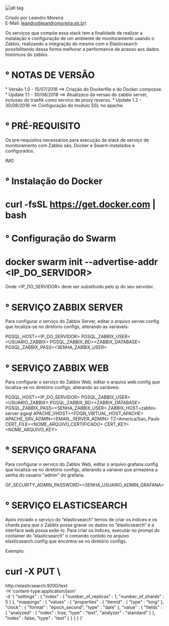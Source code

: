 ![alt tag](https://www.elastic.co/assets/blt244a845f141977c3/elastic-logo.svg)

Criado por Leandro Moreira\
E-Mail: leandro@leandromoreira.eti.br\

Os serviços que compõe essa stack tem a finalidade de realizar a instalação e configuração de um ambiente de monitoramento usando o Zabbix, realizando a integração do mesmo com o Elasticsearch possibilitando dessa forma melhorar a performance de acesso aos dados históricos do zabbix.

# ° NOTAS DE VERSÃO

°  Versão 1.0 - 15/07/2018 ==> Criação do Dockerfile e do Docker composse.
°  Update 1.1 - 30/08/2018 ==> Atualizaco da versao do zabbix server, inclusao do traefik como servico de proxy reverso. 
°  Update 1.2 - 30/08/2018 ==> Configuração do modulo SSL no apache. 

# ° PRÉ-REQUISITO

Os pre-requisitos necessários para execução da stack de serviço de monitoramento com Zabbix são, Docker e Swarm instalados e configurados.

IMG

# ° Instalação do Docker
   # curl -fsSL https://get.docker.com | bash

# ° Configuração do Swarm
   # docker swarm init --advertise-addr  <IP_DO_SERVIDOR>

   Onde <IP_DO_SERVIDOR> deve ser substituído pelo ip do seu servidor.


# ° SERVIÇO ZABBIX SERVER
Para configurar o serviço do Zabbix Server, editar o arquivo server.config que localiza-se no diretório configs, alterando as variáveis:

PGSQL_HOST=<IP_DO_SERVIDOR>
PGSQL_ZABBIX_USER=<USUARIO_ZABBIX>
PGSQL_ZABBIX_BD=<ZABBIX_DATABASE>
PGSQL_ZABBIX_PASS=<SENHA_ZABBIX_USER>

# ° SERVIÇO ZABBIX WEB
Para configurar o serviço do Zabbix Web, editar o arquivo web.config que localiza-se no diretório configs, alterando
as variáveis:

PGSQL_HOST=<IP_DO_SERVIDOR>
PGSQL_ZABBIX_USER=<USUARIO_ZABBIX>
PGSQL_ZABBIX_BD=<ZABBIX_DATABASE>
PGSQL_ZABBIX_PASS=<SENHA_ZABBIX_USER>
ZABBIX_HOST=zabbix-server-pgsql
APACHE_VHOST=<FDQN_VIRTUAL_HOST_APACHE>
APACHE_SRV_ADMIN=<EMAIIL_SERVER_ADMIN>
TZ=America/Sao_Paulo
CERT_FILE=<NOME_ARQUIVO_CERTIFICADO>
CERT_KEY=<NOME_ARQUIVO_KEY>

# ° SERVIÇO GRAFANA
Para configurar o serviço do Zabbix Web, editar o arquivo grafana.config que localiza-se no diretório configs, alterando a variavel que armazena a senha do usuario "admin" do grafana.

GF_SECURITY_ADMIN_PASSWORD=<SENHA_USUARIO_ADMIN_GRAFANA>

# ° SERVIÇO ELASTICSEARCH
Após iniciado o serviço do “elasticsearch” temos de criar os índices e os chards para que o Zabbix possa gravar os dados no ”elasticsearch” e a interface web possa exibi-lo.
Para criar os índices, executar no prompt do container do ”elasticsearch” o comando contido no arquivo elasticsearch.config que encontra-se no diretório configs.

Exemplo:
  
 # curl -X PUT \
 http://elasticsearch:9200/text \
 -H 'content-type:application/json' \
 -d '{
 "settings" : {
    "index" : {
       "number_of_replicas" : 1,
       "number_of_shards" : 5
    }
 },
 "mappings" : {
    "values" : {
       "properties" : {
          "itemid" : {
             "type" : "long"
          },
          "clock" : {
             "format" : "epoch_second",
             "type" : "date"
          },
          "value" : {
             "fields" : {
                "analyzed" : {
                   "index" : true,
                   "type" : "text",
                   "analyzer" : "standard"
                }
             },
             "index" : false,
             "type" : "text"
          }
       }
    }
 }
}'
